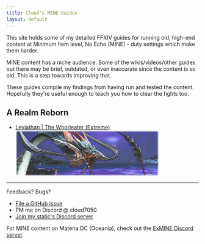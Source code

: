 ```yaml
---
title: Cloud's MINE Guides
layout: default
---
```


This site holds some of my detailed FFXIV guides for running old, high-end content at Minimum Item level, No Echo (MINE) - duty settings which make them harder.

MINE content has a niche audience. Some of the wikis/videos/other guides out there may be brief, outdated, or even inaccurate since the content is so old. This is a step towards improving that.

These guides compile my findings from having run and tested the content. Hopefully they're useful enough to teach you how to clear the fights too.

## A Realm Reborn

- [Leviathan | The Whorleater (Extreme)\
  ![](images/banners/leviathan.png)](leviathan)

---

Feedback? Bugs?

- [File a GitHub issue](https://github.com/Cloud7050/ff-mine/issues)
- PM me on Discord @ cloud7050
- [Join my static's Discord server](https://discord.gg/Ea7qqaxUyJ)

For MINE content on Materia DC (Oceania), check out the [ExMINE Discord server](https://discord.gg/HWb5BWWgJS).
